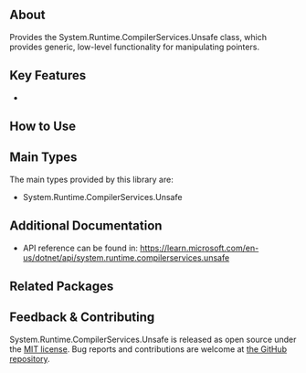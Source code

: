 ## About

<!-- A description of the package and where one can find more documentation -->

Provides the System.Runtime.CompilerServices.Unsafe class, which provides generic, low-level functionality for manipulating pointers.

## Key Features

<!-- The key features of this package -->

*

## How to Use

<!-- A compelling example on how to use this package with code, as well as any specific guidelines for when to use the package -->


## Main Types

<!-- The main types provided in this library -->

The main types provided by this library are:

- System.Runtime.CompilerServices.Unsafe

## Additional Documentation

- API reference can be found in: https://learn.microsoft.com/en-us/dotnet/api/system.runtime.compilerservices.unsafe

## Related Packages

<!-- The related packages associated with this package -->

## Feedback & Contributing

<!-- How to provide feedback on this package and contribute to it -->

System.Runtime.CompilerServices.Unsafe is released as open source under the [MIT license](https://licenses.nuget.org/MIT). Bug reports and contributions are welcome at [the GitHub repository](https://github.com/dotnet/runtime).